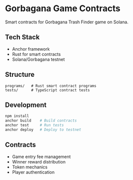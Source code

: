 # Gorbagana Game Contracts

Smart contracts for Gorbagana Trash Finder game on Solana.

## Tech Stack
- Anchor framework
- Rust for smart contracts
- Solana/Gorbagana testnet

## Structure
```
programs/   # Rust smart contract programs
tests/      # TypeScript contract tests
```

## Development
```bash
npm install
anchor build    # Build contracts
anchor test     # Run tests
anchor deploy   # Deploy to testnet
```

## Contracts
- Game entry fee management
- Winner reward distribution
- Token mechanics
- Player authentication